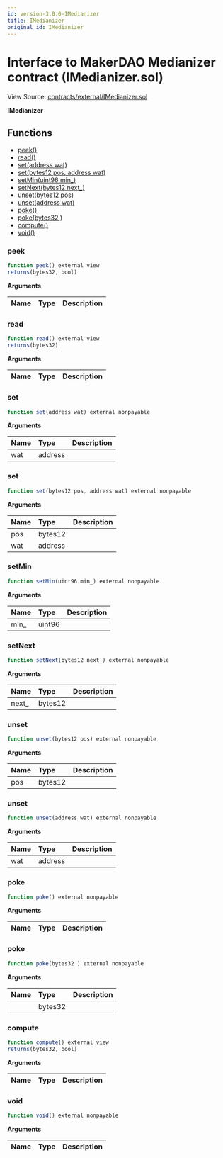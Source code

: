 ```yaml
---
id: version-3.0.0-IMedianizer
title: IMedianizer
original_id: IMedianizer
---
```


# Interface to MakerDAO Medianizer contract \(IMedianizer.sol\)

View Source: [contracts/external/IMedianizer.sol](https://github.com/remon-nashid/polymath-core/tree/0c5593835be9dcec69d8de5b12eb17bc7cd77adc/contracts/external/IMedianizer.sol)

**IMedianizer**

## Functions

* [peek\(\)](imedianizer.md#peek)
* [read\(\)](imedianizer.md#read)
* [set\(address wat\)](imedianizer.md#set)
* [set\(bytes12 pos, address wat\)](imedianizer.md#set)
* [setMin\(uint96 min\_\)](imedianizer.md#setmin)
* [setNext\(bytes12 next\_\)](imedianizer.md#setnext)
* [unset\(bytes12 pos\)](imedianizer.md#unset)
* [unset\(address wat\)](imedianizer.md#unset)
* [poke\(\)](imedianizer.md#poke)
* [poke\(bytes32 \)](imedianizer.md#poke)
* [compute\(\)](imedianizer.md#compute)
* [void\(\)](imedianizer.md#void)

### peek

```javascript
function peek() external view
returns(bytes32, bool)
```

**Arguments**

| Name | Type | Description |
| :--- | :--- | :--- |


### read

```javascript
function read() external view
returns(bytes32)
```

**Arguments**

| Name | Type | Description |
| :--- | :--- | :--- |


### set

```javascript
function set(address wat) external nonpayable
```

**Arguments**

| Name | Type | Description |
| :--- | :--- | :--- |
| wat | address |  |

### set

```javascript
function set(bytes12 pos, address wat) external nonpayable
```

**Arguments**

| Name | Type | Description |
| :--- | :--- | :--- |
| pos | bytes12 |  |
| wat | address |  |

### setMin

```javascript
function setMin(uint96 min_) external nonpayable
```

**Arguments**

| Name | Type | Description |
| :--- | :--- | :--- |
| min\_ | uint96 |  |

### setNext

```javascript
function setNext(bytes12 next_) external nonpayable
```

**Arguments**

| Name | Type | Description |
| :--- | :--- | :--- |
| next\_ | bytes12 |  |

### unset

```javascript
function unset(bytes12 pos) external nonpayable
```

**Arguments**

| Name | Type | Description |
| :--- | :--- | :--- |
| pos | bytes12 |  |

### unset

```javascript
function unset(address wat) external nonpayable
```

**Arguments**

| Name | Type | Description |
| :--- | :--- | :--- |
| wat | address |  |

### poke

```javascript
function poke() external nonpayable
```

**Arguments**

| Name | Type | Description |
| :--- | :--- | :--- |


### poke

```javascript
function poke(bytes32 ) external nonpayable
```

**Arguments**

| Name | Type | Description |
| :--- | :--- | :--- |
|  | bytes32 |  |

### compute

```javascript
function compute() external view
returns(bytes32, bool)
```

**Arguments**

| Name | Type | Description |
| :--- | :--- | :--- |


### void

```javascript
function void() external nonpayable
```

**Arguments**

| Name | Type | Description |
| :--- | :--- | :--- |


